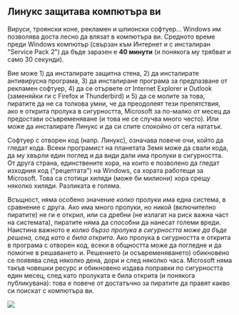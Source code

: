 <?php require("../../entete.php"); ?> <?php require("../../base.php"); ?>

<div id="corps">

<h2>Линукс защитава компютъра ви</h2>
Вируси, троянски коне, рекламен и шпионски софтуер... Windows им позволява доста лесно да влязат в компютъра ви. Средното време преди Windows компютър (свързан към Интернет и с инсталиран "Service Pack 2") да бъде заразен е <b>40 минути</b> (и понякога му трябват и само 30 секунди).</p>

<p>Вие може 1) да инсталирате защитна стена, 2) да инсталирате антивирусна програма, 3) да инсталиране програма за предпазване от рекламен софтуер, 4) да се отървете от Internet Explorer и Outlook (заменяйки ги с Firefox и Thunderbird) и 5) да се молите за това, пиратите да не са толкова умни, че да преодолеят тези препятствия, ако е открита пролука в сигурността, Microsoft за по-малко от месец да предостави осъвременяване (и това не се случва много често). Или може да инсталирате Линукс и да си спите спокойно от сега нататък.</p>

<p>Софтуер с отворен код (напр. Линукс), означава повече очи, който да гледат кода. Всеки програмист на планетата Земя може да свали кода, да му хвърли един поглед и да види дали има пролуки в сигурността. От друга страна, единствените хора, на които е позволено да гледат изходния код ("рецептата") на Windows, са хората работещи за Microsoft. Това са стотици хиляди (може би милиони) хора срещу няколко хиляди. Разликата е голяма.</p>

<p>Всъщност, няма особено значение <i>колко</i> пролуки има една система, в сравнение с друга. Ако има много пролуки, но никой (включително пиратите) не ги е открил, или са дребни (не излагат на риск важна част на системата), пиратите няма да способни да нанесат големи вреди. Наистина важното е <i>колко бързо пролука в сигурността може да бъде решена, след като е била открита</i>. Ако пролука в сигурността е открита в програма с отворен код, всеки в общността може да погледне и да помогне в решаването и. Решението (и осъвременяването) обикновено се появява след няколко дена, дори и след няколко часа. Microsoft няма такъв човешки ресурс и обикновено издава поправки по сигурността един месец, след като пролуката е била открита (и понякога публикувана): това е повече от достатъчно за пиратите да правят какво си поискат с компютъра ви.</p>


<img src="Images/security_thumb.png" />

</div>
</body>
</html>

